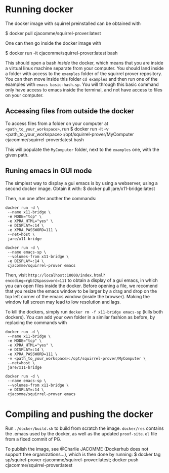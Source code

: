 # Running docker

The docker image with squirrel preinstalled can be obtained with

$ docker pull cjacomme/squirrel-prover:latest

One can then go inside the docker image with

$ docker run -it cjacomme/squirrel-prover:latest bash

This should open a bash *inside* the docker, which means that you are inside a virtual linux machine separate from your computer. You should land inside a folder with access to the `examples` folder of the squirrel prover repository. You can then move inside this folder `cd examples` and then run one of the examples with `emacs basic-hash.sp`. You will through this basic command only have access to emacs inside the terminal, and not have access to files on your computer.

## Accessing files from outside the docker

To access files from a folder on your computer at `<path_to_your_workspace>`, run 
$ docker run -it -v <path_to_your_workspace>:/opt/squirrel-prover/MyComputer cjacomme/squirrel-prover:latest bash 

This will populate the `MyComputer` folder, next to the `examples` one, with the given path.


## Runing emacs in GUI mode

The simplest way to display a gui emacs is by using a webserver, using a second docker image. Obtain it with:
$ docker pull jare/x11-bridge:latest

Then, run one after another the commands:
```
docker run -d \
 --name x11-bridge \
 -e MODE="tcp" \
 -e XPRA_HTML="yes" \
 -e DISPLAY=:14 \
 -e XPRA_PASSWORD=111 \
 --net=host \
 jare/x11-bridge

docker run -d \
 --name emacs-sp \
 --volumes-from x11-bridge \
 -e DISPLAY=:14 \
 cjacomme/squirrel-prover emacs
 ```

Then, visit `http://localhost:10000/index.html?encoding=rgb32&password=111` to obtain a display of a gui emacs, in which you can open files inside the docker. Before opening a file, we recomend that you resize the emacs window to be larger by a drag and drop on the top left corner of the emacs window (inside the browser). Making the window full screen may lead to low resolution and lags.

To kill the dockers, simply run `docker rm -f x11-bridge emacs-sp` (kills both dockers). You can add your own folder in a similar fashion as before, by replacing the commands with
```
docker run -d \
 --name x11-bridge \
 -e MODE="tcp" \
 -e XPRA_HTML="yes" \
 -e DISPLAY=:14 \
 -e XPRA_PASSWORD=111 \
 -v <path_to_your_workspace>:/opt/squirrel-prover/MyComputer \
 --net=host \
 jare/x11-bridge
 
docker run -d \
 --name emacs-sp \
 --volumes-from x11-bridge \
 -e DISPLAY=:14 \
 cjacomme/squirrel-prover emacs
 ```

# Compiling and pushing the docker

Run `./docker/build.sh` to build from scratch the image. `docker/res` contains the .emacs used by the docker, as well as the updated `proof-site.el` file from a fixed commit of PG.

To publish the image, see @Charlie JACOMME (Dockerhub does not support free organizations...), which is then done by running:
$ docker tag sp/squirel-prover cjacomme/squirrel-prover:latest; docker push cjacomme/squirrel-prover:latest


